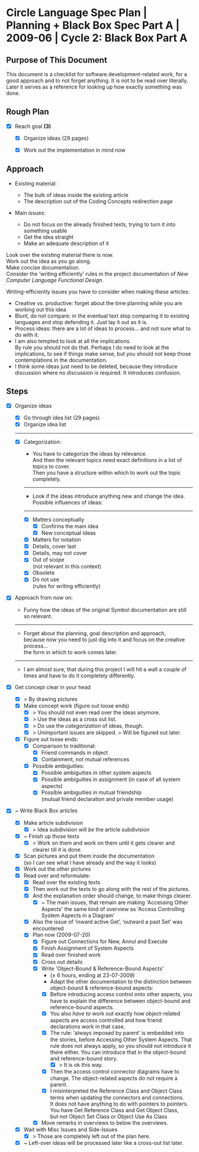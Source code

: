 ﻿Circle Language Spec Plan | Planning + Black Box Spec Part A | 2009-06 | Cycle 2: Black Box Part A
==================================================================================================


Purpose of This Document
------------------------

This document is a checklist for software development-related work, for a good approach and to not forget anything. It is not to be read over literally. Later it serves as a reference for looking up how exactly something was done.


Rough Plan
----------

- [x] Reach goal  __(3)__
    - [x] Organize ideas (29 pages)
    - [x] Work out the implementation in mind now


Approach
--------

- Existing material:

    - The bulk of ideas inside the existing article
    - The description out of the Coding Concepts redirection page

- Main issues:

    - Do not focus on the already finished texts, trying to turn it into something usable
    - Get the idea straight
    - Make an adequate description of it

Look over the existing material there is now.  
Work out the idea as you go along.  
Make concise documentation.  
Consider the ‘writing efficiently’ rules in the project documentation of *New Computer Language Functional Design*.  

Writing-efficiently issues you have to consider when making these articles:

- Creative vs. productive: forget about the time planning while you are working out this idea
- Blunt, do not compare: in the eventual text stop comparing it to existing languages and stop defending it. Just lay it out as it is.
- Process ideas: there are a lot of ideas to process... and not sure what to do with it.
- I am also tempted to look at all the implications.  
By rule you should not do that. Perhaps I do need to look at the implications, to see if things make sense, but you should not keep those contemplations in the documentation.
- I think some ideas just need to be deleted, because they introduce discussion where no discussion is required. It introduces confusion.


Steps
-----

- [x] Organize ideas

    - [x] Go through idea list (29 pages)
    - [x] Organize idea list
    -----
    - [x] Categorization:

        - You have to categorize the ideas by relevance.  
        And then the relevant topics need exact definitions in a list of topics to cover.  
        Then you have a structure within which to work out the topic completely.
        -----
        - Look if the ideas introduce anything new and change the idea.  
        Possible influences of ideas:
        -----
        - [x] Matters conceptually
            - [x] Confirms the main idea
            - [x] New conceptual ideas
        - [x] Matters for notation
        - [x] Details, cover last
        - [x] Details, may not cover
        - [x] Out of scope  
              (not relevant in this context)
        - [x] Obsolete
        - [x] Do not use  
              (rules for writing efficiently)

- [x] Approach from now on:

    - Funny how the ideas of the original Symbol documentation are still so relevant.
    -----
    - Forget about the planning, goal description and approach,  
    because now you need to just dig into it and focus on the creative process...  
    the form in which to work comes later.
    -----
    - I am almost sure, that during this project I will hit a wall a couple of times and have to do it completely differently.

- [x] Get concept clear in your head

    - [x] \> By drawing pictures
    - [x] Make concept work
    (figure out loose ends)
        - [x] \> You should not even read over the ideas anymore.
        - [x] \> Use the ideas as a cross out list.
        - [x] \> Do use the *categorization* of ideas, though.
        - [x] \> Unimportant issues are skipped. \> Will be figured out later.
    - [x] Figure out loose ends:
        - [x] Comparison to traditional:
            - [x] Friend commands in object
            - [x] Containment, not mutual references
        - [x] Possible ambiguities:
            - [x] Possible ambiguities in other system aspects
            - [x] Possible ambiguities in assignment (in case of all system aspects)
            - [x] Possible ambiguities in mutual friendship  
                  (mutual friend declaration and private member usage)

- [x] ~ Write Black Box articles

    - [x] Make article subdivision
        - [x] \> Idea subdivision will *be* the article subdivision
    - [x] ~ Finish up those texts
        - [x] \> Work on them and work on them until it gets clearer and clearer till it is done.
    - [x] Scan pictures and put them inside the documentation  
          (so I can see what I have already and the way it looks)
    - [x] Work out the other pictures
    - [x] Read over and reformulate:
        - [x] Read over the existing texts
        - [x] Then work out the texts to go along with the rest of the pictures.
        - [x] And the explanation order should change, to make things clearer.
            - [x] ~ The main issues, that remain are making 'Accessing Other Aspects' the same kind of overview as 'Access Controlling System Aspects in a Diagram'
        - [x] Also the issue of ‘inward active Get’, ‘outward a past Set’ was encountered
        - [x] Plan now (2009-07-20)
            - [x] Figure out Connections for New, Annul and Execute
            - [x] Finish Assignment of System Aspects
            - [x] Read over finished work
            - [x] Cross out details
            - [x] Write 'Object-Bound & Reference-Bound Aspects'
                - (± 6 hours, ending at 23-07-2009)
                - Adapt the other documentation to the distinction between object-bound & reference-bound aspects:
                - [x] Before introducing access control onto other aspects, you have to explain the difference between object-bound and reference-bound aspects.
                - [x] You also *have to* work out exactly how object-related aspects are access controlled and how friend declarations work in that case.
                - [x] The rule: ‘always imposed by parent’ is embedded into the stories, before Accessing Other System Aspects. That rule does not always apply, so you should not introduce it there either. You can introduce that in the object-bound and reference-bound story.
                    - [x] \> It is ok this way.
                - [x] Then the access control connector diagrams have to change. The object-related aspects do not require a parent.
                - [x] I misinterpreted the Reference Class and Object Class terms when updating the connectors and connections.  
                It does not have anything to do with pointers to pointers.  
                You have Get Reference Class and Get Object Class,  
                but not Object Set Class or Object Use As Class
            - [x] Move remarks in overviews to below the overviews.
    - [x] Wait with Misc Issues and Side-Issues
        - [x] \> Those are completely left out of the plan here.
    - [x] ~ Left-over ideas will be processed later like a cross-out list later.